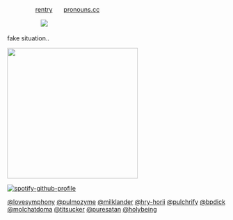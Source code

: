 

ㅤㅤㅤㅤㅤ[rentry](https://rentry.co/tsokkur)ㅤㅤ[pronouns.cc](https://pronouns.cc/@lustangel)

ㅤㅤㅤㅤㅤㅤ![](https://komarev.com/ghpvc/?username=lustangel&label=pooks&color=35392A)

fake situation..

<img src="https://files.catbox.moe/xqxkeu.gif" width="300">


[![spotify-github-profile](https://spotify-github-profile.kittinanx.com/api/view?uid=31zbblnlr2w65oeixrz3ikwwf7xq&cover_image=true&theme=novatorem&show_offline=false&background_color=121212&interchange=true&bar_color=53b14f&bar_color_cover=true)](https://github.com/kittinan/spotify-github-profile)

[@lovesymphony](https://github.com/lovesymphony) [@pulmozyme](https://github.com/pulmozyme) [@milklander](https://github.com/milklander) [@hry-horii](https://github.com/hry-horii) [@pulchrify](https://github.com/pulchrify) [@bpdick](https://github.com/bpdick) [@moIchatdoma](https://github.com/moIchatdoma) [@titsucker](https://github.com/titsucker) [@puresatan](https://github.com/puresatan) [@holybeing](https://github.com/holybeing)
